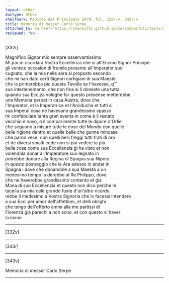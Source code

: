 ```yaml
---
layout: other
doctype: Other
shelfmark: Mediceo del Principato 2979, fol. 332r-v, 343r-v
title: Memoria di messer Carlo Serpe
attached_to: <a href="https://smansutti.github.io/cosimobartoli/texts/2979_136/">2979_136</a>
reviewed: "No"
---
```


[332r]  
  
  
Magnifico Signor mio sempre osservantissimo  
Mi par di ricordarà Vostra Eccellenza che si all'Eccmo Signor Principe  
gli veniste occasion di frumila presente all'Imperator suo  
cugnato, che la mia nelle sara al proposto secondo  
che mi han dato certi Signori cortigiani di sua Maeste.  
che la primerebbe più questa Tavolla se l'havesse, q⁀  
suo intertenemento, che non fina si li doneste una tutta  
quando sua Ecc.za voleghe far questo presense metterebbe  
una Memona perpet in casa Austra, dove che  
l'Imperator, et la Imperatrice et l'Arciducha et tutti si  
sua Imperal cosa ne havevano grandessino spasso  
mi confebulare tanta gran sventa in come è il restato  
vecchio è novo, o il comparimente tutte le dipure d'Orlie  
che seguono a misure tutte le cose del Mondo con quelle  
belle rigione dentro et quelle belle che gunne mincase  
che paron vece, con quelli belli freggi tutti frati di oro  
et de diversi smalti cede non si poi vedere la più  
bella cosa come sua Eccellenzia gi ha visto et non  
volendola donar all'Imperatore suo legnato in  
potrebbe donare alla Regina di Spagna sua Nipote  
in questo postreggio che le Ara adesso in andar in  
Spagna i dove che donandole a sua Maestà a un  
medesimo tempo la derebbe al Re Philippo, dove  
che ne haverebbe grandissimo contento et gia  
Mona di suo Eccellenzia et questo non dico perche le  
tacella sia mia cele grando fuste d'un'altro ricordo.  
rebbe il medesimo a Vostra Signoria che lo facessi intendere  
a sua Ecci per amor dell'affettioni, et delli oblighi  
che tengo dell'offerto ammi alla me partissi di  
Fiorenza già parechi a non sono. et con questo vi haver  
la mano  
  
---  

[332v]  
  
  
  
---  

[343r]  
  
  
  
---  

[343v]  
  
  
Memoria di messer Carlo Serpe  
  
---  

